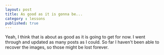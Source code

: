 ```yaml
---
layout: post
title: As good as it is gonna be...
category : lessons
published: true
---
```


Yeah, I think that is about as good as it is going to get for now. I went through and updated as many posts as I could. So far I haven't been able to recover the images, so those might be lost forever.